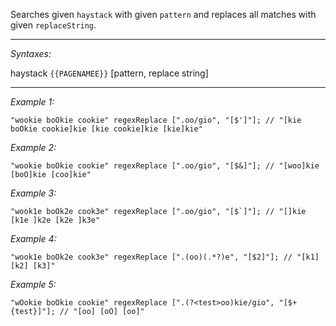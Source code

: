 Searches given `haystack` with given `pattern` and replaces all matches with given `replaceString`.


---
*Syntaxes:*

haystack `{{PAGENAMEE}}` [pattern, replace string]

---
*Example 1:*

```sqf
"wookie boOkie cookie" regexReplace [".oo/gio", "[$']"]; // "[kie boOkie cookie]kie [kie cookie]kie [kie]kie"
```

*Example 2:*

```sqf
"wookie boOkie cookie" regexReplace [".oo/gio", "[$&]"]; // "[woo]kie [boO]kie [coo]kie"
```

*Example 3:*

```sqf
"wook1e boOk2e cook3e" regexReplace [".oo/gio", "[$`]"]; // "[]kie [k1e ]k2e [k2e ]k3e"
```

*Example 4:*

```sqf
"wook1e boOk2e cook3e" regexReplace [".(oo)(.*?)e", "[$2]"]; // "[k1] [k2] [k3]"
```

*Example 5:*

```sqf
"wOokie boOkie cookie" regexReplace [".(?<test>oo)kie/gio", "[$+{test}]"]; // "[oo] [oO] [oo]"
```